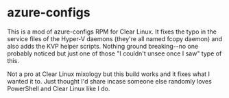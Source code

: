 # azure-configs
This is a mod of azure-configs RPM for Clear Linux. It fixes the typo in the service files of the Hyper-V daemons (they're all named fcopy daemon) and also adds the KVP helper scripts. Nothing ground breaking--no one probably noticed but just one of those "I couldn't unsee once I saw" type of this.

Not a pro at Clear Linux mixology but this build works and it fixes what I wanted it to. Just thought I'd share incase someone else randomly loves PowerShell and Clear Linux like I do.
